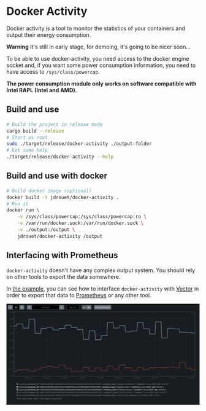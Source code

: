 # Docker Activity

Docker activity is a tool to monitor the statistics of your containers and output their energy consumption.

**Warning** It's still in early stage, for demoing, it's going to be nicer soon...

To be able to use docker-activity, you need access to the docker engine socket and, if you want some power
consumption information, you need to have access to `/sys/class/powercap`.

**The power consumption module only works on software compatible with Intel RAPL (Intel and AMD).**

## Build and use

```bash
# Build the project in release mode
cargo build --release
# Start as root
sudo ./target/release/docker-activity ./output-folder
# Get some help
./target/release/docker-activity --help
```

## Build and use with docker

```bash
# Build docker image (optional)
docker build -t jdrouet/docker-activity .
# Run it
docker run \
	-v /sys/class/powercap:/sys/class/powercap:ro \
	-v /var/run/docker.sock:/var/run/docker.sock \
	-v ./output:/output \
	jdrouet/docker-activity /output
```

## Interfacing with Prometheus

`docker-activity` doesn't have any complex output system. You should rely on other tools to export the data somewhere.

In [the example](./example/docker-compose.yml), you can see how to interface `docker-activity` with [Vector](https://vector.dev)
in order to export that data to [Prometheus](https://prometheus.io) or any other tool.

![Example in prometheus](./example/prometheus-screenshot.png)

